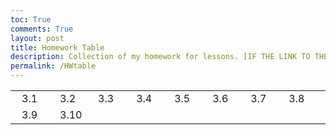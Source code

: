 ```yaml
---
toc: True
comments: True
layout: post
title: Homework Table
description: Collection of my homework for lessons. [IF THE LINK TO THE COMPILER DOESN'T WORK, PLEASE OPEN IN NEW WINDOW OR DIFFERENT BROWSER]
permalink: /HWtable
---
```



<html lang="en">
<head>
    <meta charset="UTF-8">
    <meta name="viewport" content="width=device-width, initial-scale=1.0">
    <style>
        .dropdown {
            position: relative;
            display: inline-block;
            margin: 0 10px;
        }
        .dropdown-content {
            display: none;
            position: absolute;
            background-color: #f9f9f9;
            min-width: 160px;
            box-shadow: 0px 8px 16px 0px rgba(0,0,0,0.2);
            z-index: 1;
        }
        .dropdown:hover .dropdown-content {
            display: block;
        }
        .dropdown-content a {
            color: black;
            padding: 12px 16px;
            text-decoration: none;
            display: block;
        }
        .dropdown-content a:hover {
            background-color: #f1f1f1;
        }
    </style>
</head>
<body>

<table cellpadding="10">
    <tr>
        <td class="dropdown">
            <a>3.1</a>
            <div class="dropdown-content">
                <a href="{{site.baseurl}}/Python_Hacks_3_1">Python Hacks</a>
                <a href="{{site.baseurl}}/Javascript_Hacks_3_1">Javascript Hacks</a>
            </div>
        </td>
        <td class="dropdown">
            <a>3.2</a>
            <div class="dropdown-content">
                <a href="{{site.baseurl}}/Python_Hacks_3_2">Python Hacks</a>
                <a href="{{site.baseurl}}/Javascript_Hacks_3_2">Javascript Hacks</a>
            </div>
        </td>
        <td class="dropdown">
            <a>3.3</a>
            <div class="dropdown-content">
                <a href="{{site.baseurl}}/Python_Hacks_3_3">Python Hacks</a>
                <a href="{{site.baseurl}}/Javascript_Hacks_3_3">Javascript Hacks</a>
            </div>
        </td>
        <td class="dropdown">
            <a>3.4</a>
            <div class="dropdown-content">
                <a href="{{site.baseurl}}/Hacks_3_4">Hacks</a>
            </div>
        </td>
        <td class="dropdown">
            <a>3.5</a>
            <div class="dropdown-content">
                <a href="{{site.baseurl}}/Python_Hacks_3_5">Python Hacks</a>
                <a href="{{site.baseurl}}/Javascript_Hacks_3_5">Javascript Hacks</a>
            </div>
        </td>
        <td class="dropdown">
            <a>3.6</a>
            <div class="dropdown-content">
                <a href="{{site.baseurl}}/Python_Hacks_3_6">Python Hacks</a>
                <a href="{{site.baseurl}}/Javascript_Hacks_3_6">Javascript Hacks</a>
            </div>
        </td>
        <td class="dropdown">
            <a>3.7</a>
            <div class="dropdown-content">
                <a href="{{site.baseurl}}/Python_Hacks_3_7">Python Hacks</a>
                <a href="{{site.baseurl}}/Javascript_Hacks_3_7">Javascript Hacks</a>
            </div>
        </td>
        <td class="dropdown">
            <a>3.8</a>
            <div class="dropdown-content">
                <a href="{{site.baseurl}}/Hacks_3_8">Hacks</a>
            </div>
        </td>
        <td class="dropdown">
            <a>3.9</a>
            <div class="dropdown-content">
                <a href="#">Python Hacks</a>
                <a href="#">Javascript Hacks</a>
            </div>
        </td>
        <td class="dropdown">
            <a>3.10</a>
            <div class="dropdown-content">
                <a href="{{site.baseurl}}/Homework_Hacks_3_10">Homework Hacks</a>
                <a href="{{site.baseurl}}/Popcorn_Hacks_3_10">Popcorn Hacks</a>
            </div>
        </td>
    </tr>
</table>

</body>
</html>

 






<script src="https://utteranc.es/client.js"
        repo="nighthawkcoders/zafeer_2025"
        issue-term="title"
        label="blogpost-comment"
        theme="github-light"
        crossorigin="anonymous"
        async>
</script>

